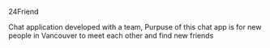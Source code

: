 24Friend


Chat application developed with a team, 
Purpuse of this chat app is for new people in Vancouver to meet each other and find new friends 
